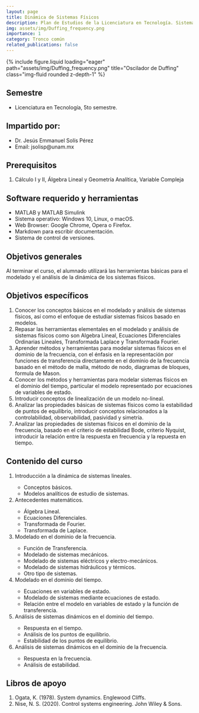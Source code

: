 ```yaml
---
layout: page
title: Dinámica de Sistemas Físicos
description: Plan de Estudios de la Licenciatura en Tecnología. Sistema Escolarizado. Modalidad Presencial
img: assets/img/Duffing_frequency.png
importance: 1
category: Tronco común
related_publications: false
---
```


{% include figure.liquid loading="eager" path="assets/img/Duffing_frequency.png" title="Oscilador de Duffing" class="img-fluid rounded z-depth-1" %}

## Semestre
<ul>
  <li> Licenciatura en Tecnología, 5to semestre. </li>
</ul>

## Impartido por:
<ul>
  <li> Dr. Jesús Emmanuel Solís Pérez </li>
  <li> Email: jsolisp@unam.mx </li>
</ul>


## Prerequisitos
<ol>
 <li> Cálculo I y II, Álgebra Lineal y Geometría Analítica, Variable Compleja </li>
</ol>

## Software requerido y herramientas
<ul>
 <li> MATLAB y MATLAB Simulink</li>
 <li> Sistema operativo: Windows 10, Linux, o macOS.</li>
 <li> Web Browser: Google Chrome, Opera o Firefox.</li>
 <li> Markdown para escribir documentación.</li>
 <li> Sistema de control de versiones.</li>
</ul>

## Objetivos generales
Al terminar el curso, el alumnado utilizará las herramientas básicas para el modelado y el análisis de la dinámica de los sistemas físicos.

## Objetivos específicos
<ol>
 <li> Conocer los conceptos básicos en el modelado y análisis de sistemas físicos, así como el enfoque de estudiar sistemas físicos basado en modelos. </li>
 <li> Repasar las herramientas elementales en el modelado y análisis de sistemas físicos como son Algebra Lineal, Ecuaciones Diferenciales Ordinarias Lineales, Transformada Laplace y Transformada Fourier. </li>
 <li> Aprender métodos y herramientas para modelar sistemas físicos en el dominio de la frecuencia, con el énfasis en la representación por funciones de transferencia directamente en el dominio de la frecuencia basado en el método de malla, método de nodo, diagramas de bloques, formula de Mason. </li>
 <li> Conocer los métodos y herramientas para modelar sistemas físicos en el dominio del tiempo, particular el modelo representado por ecuaciones de variables de estado. </li>
 <li> Introducir conceptos de linealización de un modelo no-lineal. </li>
 <li> Analizar las propiedades básicas de sistemas físicos como la estabilidad de puntos de equilibrio, introducir conceptos relacionados a la controlabilidad, observabilidad, pasividad y simetría. </li>
 <li> Analizar las propiedades de sistemas físicos en el dominio de la frecuencia, basado en el criterio de estabilidad Bode, criterio Nyquist, introducir la relación entre la respuesta en frecuencia y la repuesta en tiempo. </li>
</ol>

## Contenido del curso
<ol>
 <li> Introducción a la dinámica de sistemas lineales. </li>
  <ul>
   <li> Conceptos básicos. </li>
   <li> Modelos analíticos de estudio de sistemas. </li>
  </ul>
 <li> Antecedentes matemáticos. </li>
  <ul>
   <li> Álgebra Lineal. </li>
   <li> Ecuaciones Diferenciales. </li>
   <li> Transformada de Fourier. </li>
   <li> Transformada de Laplace. </li>
  </ul>
 <li> Modelado en el dominio de la frecuencia. </li>
  <ul>
   <li> Función de Transferencia. </li>
   <li> Modelado de sistemas mecánicos. </li>
   <li> Modelado de sistemas eléctricos y electro-mecánicos. </li>
   <li> Modelado de sistemas hidráulicos y térmicos. </li>
   <li> Otro tipo de sistemas. </li>
  </ul>
 <li> Modelado en el dominio del tiempo. </li>
  <ul>
   <li> Ecuaciones en variables de estado. </li>
   <li> Modelado de sistemas mediante ecuaciones de estado. </li>
   <li> Relación entre el modelo en variables de estado y la función de transferencia. </li>
  </ul>
 <li> Análisis de sistemas dinámicos en el dominio del tiempo. </li>
  <ul>
   <li> Respuesta en el tiempo. </li>
   <li> Análisis de los puntos de equilibrio. </li>
   <li> Estabilidad de los puntos de equilibrio. </li>
  </ul>
 <li> Análisis de sistemas dinámicos en el dominio de la frecuencia. </li>
  <ul>
   <li> Respuesta en la frecuencia. </li>
   <li> Análisis de estabilidad. </li>
  </ul>
</ol>

## Libros de apoyo
<ol>
 <li> Ogata, K. (1978). System dynamics. Englewood Cliffs. </li>
 <li> Nise, N. S. (2020). Control systems engineering. John Wiley & Sons. </li>
</ol>
